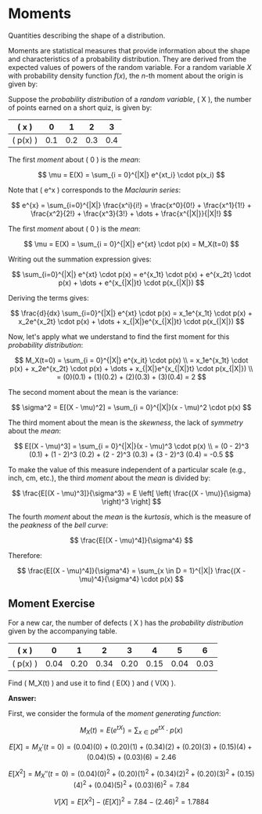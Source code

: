 # Moments

Quantities describing the shape of a distribution.

Moments are statistical measures that provide information about the shape and characteristics of a probability distribution. They are derived from the expected values of powers of the random variable. For a random variable $X$ with probability density function $f(x)$, the $n$-th moment about the origin is given by:

Suppose the *probability distribution* of a *random variable*, \( X \), the number of points earned on a short quiz, is given by:

| \( x \)   | 0   | 1   | 2   | 3   |
|-----------|-----|-----|-----|-----|
| \( p(x) \) | 0.1 | 0.2 | 0.3 | 0.4 |

The first *moment* about \( 0 \) is the *mean*:

$$ \mu = E(X) = \sum_{i = 0}^{|X|} e^{xt_i} \cdot p(x_i) $$

Note that \( e^x \) corresponds to the *Maclaurin series*:

$$ e^{x} = \sum_{i=0}^{|X|} \frac{x^i}{i!} = \frac{x^0}{0!} + \frac{x^1}{1!} + \frac{x^2}{2!} + \frac{x^3}{3!} + \dots + \frac{x^{|X|}}{|X|!} $$

The first *moment* about \( 0 \) is the *mean*:

$$ \mu = E(X) = \sum_{i = 0}^{|X|} e^{xt} \cdot p(x) = M_X(t=0) $$

Writing out the summation expression gives:

$$ \sum_{i=0}^{|X|} e^{xt} \cdot p(x) = e^{x_1t} \cdot p(x) + e^{x_2t} \cdot p(x) + \dots + e^{x_{|X|}t} \cdot p(x_{|X|}) $$

Deriving the terms gives:

$$ \frac{d}{dx} \sum_{i=0}^{|X|} e^{xt} \cdot p(x) = x_1e^{x_1t} \cdot p(x) + x_2e^{x_2t} \cdot p(x) + \dots + x_{|X|}e^{x_{|X|}t} \cdot p(x_{|X|}) $$

Now, let's apply what we understand to find the first moment for this *probability distribution*:

$$ M_X(t=0) = \sum_{i = 0}^{|X|} e^{x_it} \cdot p(x) \\ = x_1e^{x_1t} \cdot p(x) + x_2e^{x_2t} \cdot p(x) + \dots + x_{|X|}e^{x_{|X|}t} \cdot p(x_{|X|}) \\ = (0)(0.1) + (1)(0.2) + (2)(0.3) + (3)(0.4) = 2 $$

The second moment about the mean is the variance:

$$ \sigma^2 = E[(X - \mu)^2] = \sum_{i = 0}^{|X|}(x - \mu)^2 \cdot p(x) $$

The third moment about the mean is the *skewness*, the lack of *symmetry* about the *mean*:

$$ E[(X - \mu)^3] = \sum_{i = 0}^{|X|}(x - \mu)^3 \cdot p(x) \\ = (0 - 2)^3 (0.1) + (1 - 2)^3 (0.2) + (2 - 2)^3 (0.3) + (3 - 2)^3 (0.4) = -0.5 $$

To make the value of this measure independent of a particular scale (e.g., inch, cm, etc.), the third *moment* about the *mean* is divided by:

$$ \frac{E[(X - \mu)^3]}{\sigma^3} = E \left[ \left( \frac{(X - \mu)}{\sigma} \right)^3 \right] $$

The fourth *moment* about the *mean* is the *kurtosis*, which is the measure of the *peakness* of the *bell curve*:

$$ \frac{E[(X - \mu)^4]}{\sigma^4} $$

Therefore:

$$ \frac{E[(X - \mu)^4]}{\sigma^4} = \sum_{x \in D = 1}^{|X|} \frac{(X - \mu)^4}{\sigma^4} \cdot p(x) $$

## Moment Exercise

For a new car, the number of defects \( X \) has the *probability distribution* given by the accompanying table.

| \( x \)   | 0   | 1   | 2   | 3   | 4   | 5   | 6   |
|-----------|-----|-----|-----|-----|-----|-----|-----|
| \( p(x) \) | 0.04| 0.20| 0.34| 0.20| 0.15| 0.04| 0.03|

Find \( M_X(t) \) and use it to find \( E(X) \) and \( V(X) \).

**Answer:**

First, we consider the formula of the *moment generating function*:

$$ M_X(t) = E(e^{tX}) = \sum_{x \in D} e^{tX} \cdot p(x) $$

$$ E[X] = M_X'(t=0) = (0.04)(0) + (0.20)(1) + (0.34)(2) + (0.20)(3) + (0.15)(4) + (0.04)(5) + (0.03)(6) = 2.46 $$

$$ E[X^2] = M_X''(t=0) = (0.04)(0)^2 + (0.20)(1)^2 + (0.34)(2)^2 + (0.20)(3)^2 + (0.15)(4)^2 + (0.04)(5)^2 + (0.03)(6)^2 = 7.84 $$

$$ V[X] = E[X^2] - (E[X])^2 = 7.84 - (2.46)^2 = 1.7884 $$